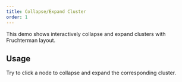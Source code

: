 ```yaml
---
title: Collapse/Expand Cluster
order: 1
---
```


This demo shows interactively collapse and expand clusters with Fruchterman layout.

## Usage

Try to click a node to collapse and expand the corresponding cluster.
